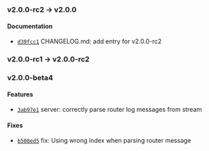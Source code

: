 ### v2.0.0-rc2 -> v2.0.0

#### Documentation

- [`d39fcc1`](https://github.com/deis/stdout-metrics/commit/d39fcc1a3d73f1b2d4b7d0382caec4b0513a4fcf) CHANGELOG.md: add entry for v2.0.0-rc2

### v2.0.0-rc1 -> v2.0.0-rc2

### v2.0.0-beta4

#### Features

 - [`3ab97e1`](https://github.com/deis/stdout-metrics/commit/3ab97e118f1b261ba58206752f879d1effbbcdf2) server: correctly parse router log messages from stream

#### Fixes

- [`b508ed5`](https://github.com/deis/stdout-metrics/commit/b508ed52c19ad8f60e64e19f9f86de8705b1681d) fix: Using wrong index when parsing router message
